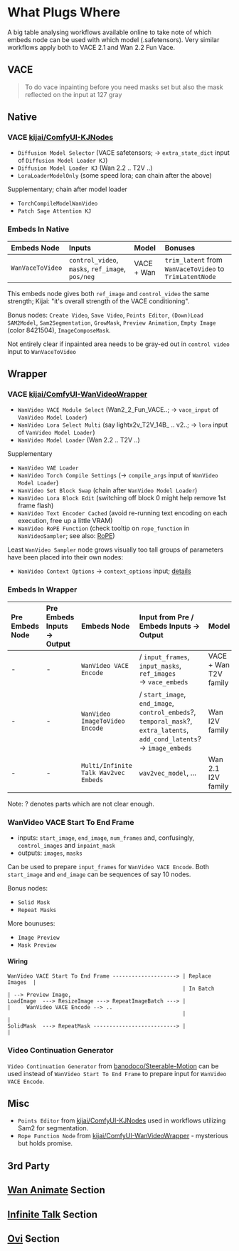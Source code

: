 # What Plugs Where

A big table analysing workflows available online to take note of which embeds node can be used with which model (.safetensors).
Very similar workflows apply both to VACE 2.1 and Wan 2.2 Fun Vace.

## VACE

> To do vace inpainting before you need masks set but also the mask reflected on the input at 127 gray

## Native

### VACE [kijai/ComfyUI-KJNodes](https://github.com/kijai/ComfyUI-KJNodes)

* `Diffusion Model Selector` (VACE safetensors; -> `extra_state_dict` input of `Diffusion Model Loader KJ`)
* `Diffusion Model Loader KJ` (Wan 2.2 .. T2V ..)
* `LoraLoaderModelOnly` (some speed lora; can chain after the above)

Supplementary; chain after model loader

* `TorchCompileModelWanVideo`
* `Patch Sage Attention KJ`

### Embeds In Native

| Embeds Node | Inputs | Model | Bonuses |
| :-- | :-- | :-- | :-- |
| `WanVaceToVideo` | `control_video`, `masks`, `ref_image`, `pos/neg` | VACE + Wan | `trim_latent` from `WanVaceToVideo` to `TrimLatentNode` |

This embeds node gives both `ref_image` and `control_video` the same strength; Kijai: "it's overall strength of the VACE conditioning".

Bonus nodes: `Create Video`, `Save Video`, `Points Editor`, `(Down)Load SAM2Model`, `Sam2Segmentation`, `GrowMask`, `Preview Animation`, `Empty Image` (color 8421504), `ImageComposeMask`.

Not entirely clear if inpainted area needs to be gray-ed out in `control video` input to `WanVaceToVideo`

## Wrapper

### VACE [kijai/ComfyUI-WanVideoWrapper](https://github.com/kijai/ComfyUI-WanVideoWrapper)

* `WanVideo VACE Module Select` (Wan2_2_Fun_VACE..; -> `vace_input` of `VanVideo Model Loader`)
* `WanVideo Lora Select Multi` (say lightx2v_T2V_14B_ .. v2..; -> `lora` input of `VanVideo Model Loader`)
* `WanVideo Model Loader` (Wan 2.2 .. T2V ..)

Supplementary

* `WanVideo VAE Loader`
* `WanVideo Torch Compile Settings` (-> `compile_args` input of `WanVideo Model Loader`)
* `WanVideo Set Block Swap` (chain after `WanVideo Model Loader`)
* `WanVideo Lora Block Edit` (switching off block 0 might help remove 1st frame flash)
* `WanVideo Text Encoder Cached` (avoid re-running text encoding on each execution, free up a little VRAM)
* `WanVideo RoPE Function` (check tooltip on `rope_function` in `WanVideoSampler`; see also: [RoPE](../hidden-knowledge.md#rope))

Least `WanVideo Sampler` node grows visually too tall groups of parameters have been placed into their own nodes:

* `WanVideo Context Options` -> `context_options` input; [details](context-options.md)

### Embeds In Wrapper

| Pre Embeds Node| Pre Embeds Inputs -> Output | Embeds Node | Input from Pre / Embeds Inputs -> Output | Model | WanVideo Sampler Input |
| :-- | :-- | :-- | :-- | :-- | :-- |
| - | - | `WanVideo VACE Encode` | / `input_frames`, `input_masks`, `ref_images`<br>-> `vace_embeds` | VACE + Wan T2V family | `image_embeds` |
| - | - | `WanVideo ImageToVideo Encode` | / `start_image`, `end_image`, `control_embeds`?, `temporal_mask`?, `extra_latents`, `add_cond_latents`?<br>-> `image_embeds` | Wan I2V family | `image_embeds` |
| - | - | `Multi/Infinite Talk Wav2vec Embeds` | `wav2vec_model`, ... |  Wan 2.1 I2V family | `image_embeds` |

Note: ? denotes parts which are not clear enough.

### WanVideo VACE Start To End Frame

* inputs: `start_image`, `end_image`, `num_frames` and, confusingly, `control_images` and `inpaint_mask`
* outputs: `images`, `masks`

Can be used to prepare `input_frames` for `WanVideo VACE Encode`.
Both `start_image` and `end_image` can be sequences of say 10 nodes.

Bonus nodes:

* `Solid Mask`
* `Repeat Masks`

More bounuses:

* `Image Preview`
* `Mask Preview`

#### Wiring

```
WanVideo VACE Start To End Frame --------------------> | Replace Images  |
                                                       | In Batch        | --> Preview Image,
LoadImage  ---> ResizeImage ---> RepeatImageBatch ---> |                 |     WanVideo VACE Encode --> ..
                                                       |                 |
SolidMask  ---> RepeatMask --------------------------> |                 |
```

### Video Continuation Generator

`Video Continuation Generator` from [banodoco/Steerable-Motion](https://github.com/banodoco/Steerable-Motion) can be used instead of `WanVideo Start To End Frame` to prepare input for `WanVideo VACE Encode`.

## Misc

* `Points Editor` from [kijai/ComfyUI-KJNodes](https://github.com/kijai/ComfyUI-KJNodes) used in workflows utilizing Sam2 for segmentation.
* `Rope Function Node` from [kijai/ComfyUI-WanVideoWrapper](https://github.com/kijai/ComfyUI-WanVideoWrapper) - mysterious but holds promise.

## 3rd Party

## [Wan Animate](../wan-animate-mocha.md#what-plugs-where-wan-animate) Section

## [Infinite Talk](../infinite-talk.md) Section

## [Ovi](../ovi.md) Section
